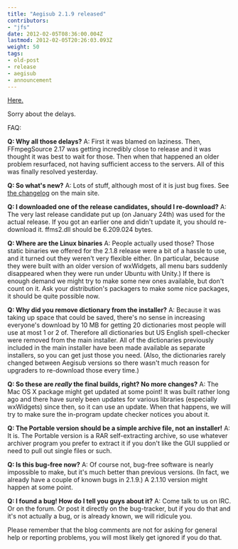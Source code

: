 ```yaml
---
title: "Aegisub 2.1.9 released"
contributors:
- "jfs"
date: 2012-02-05T08:36:00.004Z
lastmod: 2012-02-05T20:26:03.093Z
weight: 50
tags:
- old-post
- release
- aegisub
- announcement
---
```

[Here.](http://www.aegisub.org/)

Sorry about the delays.

FAQ:

**Q: Why all those delays?**
A: First it was blamed on laziness. Then, FFmpegSource 2.17 was getting incredibly close to release and it was thought it was best to wait for those. Then when that happened an older problem resurfaced, not having sufficient access to the servers. All of this was finally resolved yesterday.

**Q: So what's new?**
A: Lots of stuff, although most of it is just bug fixes. See [the changelog](http://www.aegisub.org/changelog.html) on the main site.

**Q: I downloaded one of the release candidates, should I re-download?**
A: The very last release candidate put up (on January 24th) was used for the actual release. If you got an earlier one and didn't update it, you should re-download it. ffms2.dll should be 6.209.024 bytes.

**Q: Where are the Linux binaries**
A: People actually used those? Those static binaries we offered for the 2.1.8 release were a bit of a hassle to use, and it turned out they weren't very flexible either. (In particular, because they were built with an older version of wxWidgets, all menu bars suddenly disappeared when they were run under Ubuntu with Unity.) If there is enough demand we might try to make some new ones available, but don't count on it. Ask your distribution's packagers to make some nice packages, it should be quite possible now.

**Q: Why did you remove *<insert language>* dictionary from the installer?**
A: Because it was taking up space that could be saved, there's no sense in increasing everyone's download by 10 MB for getting 20 dictionaries most people will use at most 1 or 2 of. Therefore all dictionaries but US English spell-checker were removed from the main installer. All of the dictionaries previously included in the main installer have been made available as separate installers, so you can get just those you need. (Also, the dictionaries rarely changed between Aegisub versions so there wasn't much reason for upgraders to re-download those every time.)

**Q: So these are *really* the final builds, right? No more changes?**
A: The Mac OS X package might get updated at some point! It was built rather long ago and there have surely been updates for various libraries (especially wxWidgets) since then, so it can use an update. When that happens, we will try to make sure the in-program update checker notices you about it.

**Q: The Portable version should be a simple archive file, not an installer!**
A: It is. The Portable version is a RAR self-extracting archive, so use whatever archiver program you prefer to extract it if you don't like the GUI supplied or need to pull out single files or such.

**Q: Is this bug-free now?**
A: Of course not, bug-free software is nearly impossible to make, but it's much better than previous versions. (In fact, we already have a couple of known bugs in 2.1.9.) A 2.1.10 version might happen at some point.

**Q: I found a bug! How do I tell you guys about it?**
A: Come talk to us on IRC. Or on the forum. Or post it directly on the bug-tracker, but if you do that and it's not actually a bug, or is already known, we will ridicule you.

Please remember that the blog comments are not for asking for general help or reporting problems, you will most likely get ignored if you do that.

